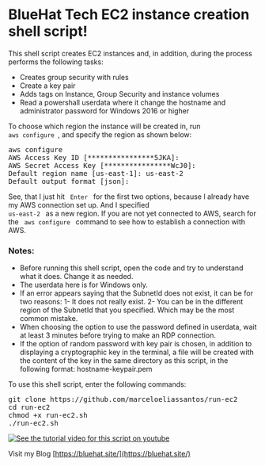 # BlueHat Tech EC2 instance creation shell script!
This shell script creates EC2 instances and, in addition, during the process performs the following tasks:
* Creates group security with rules
* Create a key pair
* Adds tags on Instance, Group Security and instance volumes
* Read a powershall userdata where it change the hostname and administrator password for Windows 2016 or higher

To choose which region the instance will be created in, run <code> aws configure </code>, and specify the region as shown below:

<pre>aws configure
AWS Access Key ID [****************5JKA]:
AWS Secret Access Key [****************WcJ0]:
Default region name [us-east-1]: us-east-2
Default output format [json]: </pre>

See, that I just hit <code> Enter </code> for the first two options, because I already have my AWS connection set up. And I specified <code> us-east-2 </code> as a new region. If you are not yet connected to AWS, search for the <code> aws configure </code> command to see how to establish a connection with AWS.

### Notes:
* Before running this shell script, open the code and try to understand what it does. Change it as needed.
* The userdata here is for Windows only.
* If an error appears saying that the SubnetId does not exist, it can be for two reasons: 1- It does not really exist. 2- You can be in the different region of the SubnetId that you specified. Which may be the most common mistake.
* When choosing the option to use the password defined in userdata, wait at least 3 minutes before trying to make an RDP connection.
* If the option of random password with key pair is chosen, in addition to displaying a cryptographic key in the terminal, a file will be created with the content of the key in the same directory as this script, in the following format: hostname-keypair.pem

To use this shell script, enter the following commands:
 
<pre>
git clone https://github.com/marceloeliassantos/run-ec2
cd run-ec2
chmod +x run-ec2.sh
./run-ec2.sh
</pre>

[![See the tutorial video for this script on youtube](https://bluehat.site/images/youtube-screen.png)](https://www.youtube.com/embed/-1Qh28pwDNg)

Visit my Blog [https://bluehat.site/](https://bluehat.site/)

